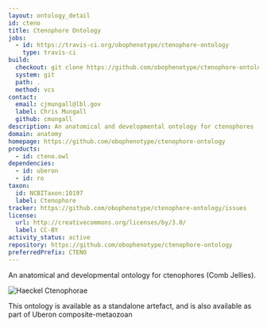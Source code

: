 ```yaml
---
layout: ontology_detail
id: cteno
title: Ctenophore Ontology
jobs:
  - id: https://travis-ci.org/obophenotype/ctenophore-ontology
    type: travis-ci
build:
  checkout: git clone https://github.com/obophenotype/ctenophore-ontology.git
  system: git
  path: .
  method: vcs
contact:
  email: cjmungall@lbl.gov
  label: Chris Mungall
  github: cmungall
description: An anatomical and developmental ontology for ctenophores (Comb Jellies)
domain: anatomy
homepage: https://github.com/obophenotype/ctenophore-ontology
products:
  - id: cteno.owl
dependencies:
  - id: uberon
  - id: ro
taxon:
  id: NCBITaxon:10197
  label: Ctenophore
tracker: https://github.com/obophenotype/ctenophore-ontology/issues
license:
  url: http://creativecommons.org/licenses/by/3.0/
  label: CC-BY
activity_status: active
repository: https://github.com/obophenotype/ctenophore-ontology
preferredPrefix: CTENO
---
```


An anatomical and developmental ontology for ctenophores (Comb Jellies).

<img alt="Haeckel Ctenophorae" src="https://upload.wikimedia.org/wikipedia/commons/thumb/4/42/Haeckel_Ctenophorae.jpg/440px-Haeckel_Ctenophorae.jpg"/>

This ontology is available as a standalone artefact, and is also available as part of Uberon composite-metaozoan
